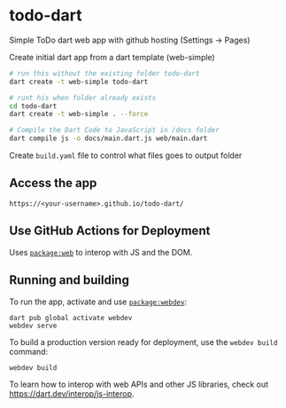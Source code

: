 # todo-dart

Simple ToDo dart web app with github hosting (Settings -> Pages)

Create initial dart app from a dart template (web-simple)

```bash
# run this without the existing folder todo-dart
dart create -t web-simple todo-dart

# runt his when folder already exists 
cd todo-dart
dart create -t web-simple . --force

# Compile the Dart Code to JavaScript in /docs folder
dart compile js -o docs/main.dart.js web/main.dart
```

Create `build.yaml` file to control what files goes to output folder

## Access the app

`https://<your-username>.github.io/todo-dart/`

## Use GitHub Actions for Deployment





Uses [`package:web`](https://pub.dev/packages/web) to interop with JS and the DOM.

## Running and building

To run the app,
activate and use [`package:webdev`](https://dart.dev/tools/webdev):

```
dart pub global activate webdev
webdev serve
```

To build a production version ready for deployment,
use the `webdev build` command:

```
webdev build
```

To learn how to interop with web APIs and other JS libraries,
check out https://dart.dev/interop/js-interop.
